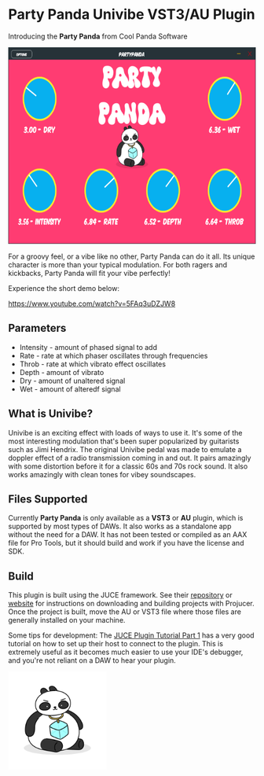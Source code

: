 # Party Panda Univibe VST3/AU Plugin
Introducing the **Party Panda** from Cool Panda Software

<p>
    <img alt="Party Panda Interface" src="/Assets/interface.png" height="400">
</p>

For a groovy feel, or a vibe like no other, Party Panda can do it all. Its unique character is more than your typical modulation. For both ragers and kickbacks, Party Panda will fit your vibe perfectly!

Experience the short demo below:

https://www.youtube.com/watch?v=5FAq3uDZJW8

## Parameters
* Intensity - amount of phased signal to add
* Rate - rate at which phaser oscillates through frequencies
* Throb - rate at which vibrato effect oscillates
* Depth - amount of vibrato
* Dry - amount of unaltered signal
* Wet - amount of alteredf signal

## What is Univibe?
Univibe is an exciting effect with loads of ways to use it. It's some of the most interesting modulation that's been super popularized by guitarists such as Jimi Hendrix. The original Univibe pedal was made to emulate a doppler effect of a radio transmission coming in and out. It pairs amazingly with some distortion before it for a classic 60s and 70s rock sound. It also works amazingly with clean tones for vibey soundscapes.

## Files Supported
Currently **Party Panda** is only available as a **VST3** or **AU** plugin, which is supported by most types of DAWs. It also works as a standalone app without the need for a DAW. It has not been tested or compiled as an AAX file for Pro Tools, but it should build and work if you have the license and SDK.

## Build
This plugin is built using the JUCE framework. See their [repository](https://github.com/juce-framework/JUCE) or [website](https://juce.com/) for instructions on downloading and building projects with Projucer. Once the project is built, move the AU or VST3 file where those files are generally installed on your machine.

Some tips for development:
The [JUCE Plugin Tutorial Part 1](https://docs.juce.com/master/tutorial_create_projucer_basic_plugin.html) has a very good tutorial on how to set up their host to connect to the plugin. This is extremely useful as it becomes much easier to use your IDE's debugger, and you're not reliant on a DAW to hear your plugin.

<a href="https://www.coolxpanda.com/">
    <img alt="Cool Panda Logo" src="/Assets/coolxpandapng.png" height="200">
</a>